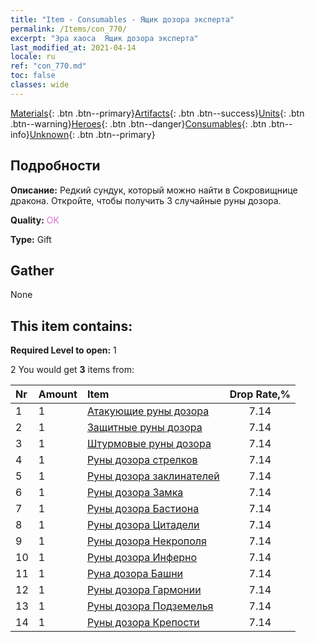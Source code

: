 ```yaml
---
title: "Item - Consumables - Ящик дозора эксперта"
permalink: /Items/con_770/
excerpt: "Эра хаоса  Ящик дозора эксперта"
last_modified_at: 2021-04-14
locale: ru
ref: "con_770.md"
toc: false
classes: wide
---
```

 [Materials](/ru/Items/){: .btn .btn--primary}[Artifacts](/ru/Items/Artifacts/){: .btn .btn--success}[Units](/ru/Items/Units/){: .btn .btn--warning}[Heroes](/ru/Items/Heroes/){: .btn .btn--danger}[Consumables](/ru/Items/Consumables/){: .btn .btn--info}[Unknown](/ru/Items/Unknown/){: .btn .btn--primary}

## Подробности
 **Описание:** Редкий сундук, который можно найти в Сокровищнице дракона. Откройте, чтобы получить 3 случайные руны дозора.

 **Quality:** <span style="color: #DA70D6">OK</span>

 **Type:** Gift

## Gather

  None

## This item contains:

 **Required Level to open:** 1

 2 You would get **3** items  from:

  | Nr | Amount |     Item    | Drop Rate,% |
  |:---|:-------|:------------|:---------:|
  | 1 | 1 | [Атакующие руны дозора](/ru/Items/con_734/) | 7.14 | 
  | 2 | 1 | [Защитные руны дозора](/ru/Items/con_739/) | 7.14 | 
  | 3 | 1 | [Штурмовые руны дозора](/ru/Items/con_741/) | 7.14 | 
  | 4 | 1 | [Руны дозора стрелков](/ru/Items/con_742/) | 7.14 | 
  | 5 | 1 | [Руны дозора заклинателей](/ru/Items/con_746/) | 7.14 | 
  | 6 | 1 | [Руны дозора Замка](/ru/Items/con_752/) | 7.14 | 
  | 7 | 1 | [Руны дозора Бастиона](/ru/Items/con_753/) | 7.14 | 
  | 8 | 1 | [Руны дозора Цитадели](/ru/Items/con_754/) | 7.14 | 
  | 9 | 1 | [Руны дозора Некрополя](/ru/Items/con_755/) | 7.14 | 
  | 10 | 1 | [Руны дозора Инферно](/ru/Items/con_777/) | 7.14 | 
  | 11 | 1 | [Руна дозора Башни](/ru/Items/con_785/) | 7.14 | 
  | 12 | 1 | [Руны дозора Гармонии](/ru/Items/con_791/) | 7.14 | 
  | 13 | 1 | [Руны дозора Подземелья](/ru/Items/con_792/) | 7.14 | 
  | 14 | 1 | [Руны дозора Крепости](/ru/Items/con_818/) | 7.14 | 
